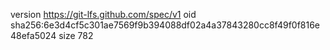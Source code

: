 version https://git-lfs.github.com/spec/v1
oid sha256:6e3d4cf5c301ae7569f9b394088df02a4a37843280cc8f49f0f816e48efa5024
size 782
